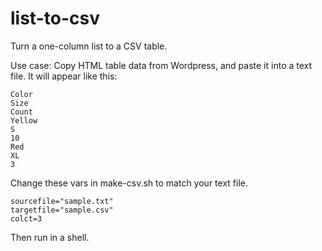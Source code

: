 # list-to-csv
Turn a one-column list to a CSV table.

Use case: Copy HTML table data from Wordpress, and paste it into a text file. It will appear like this:
```
Color
Size
Count
Yellow
S
10
Red
XL
3
```

Change these vars in make-csv.sh to match your text file.
```
sourcefile="sample.txt"
targetfile="sample.csv"
colct=3
```

Then run in a shell.


